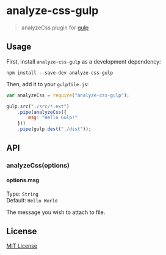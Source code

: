 # analyze-css-gulp

> analyzeCss plugin for [gulp](https://github.com/wearefractal/gulp)

## Usage

First, install `analyze-css-gulp` as a development dependency:

```shell
npm install --save-dev analyze-css-gulp
```

Then, add it to your `gulpfile.js`:

```javascript
var analyzeCss = require("analyze-css-gulp");

gulp.src("./src/*.ext")
	.pipe(analyzeCss({
		msg: "Hello Gulp!"
	}))
	.pipe(gulp.dest("./dist"));
```

## API

### analyzeCss(options)

#### options.msg
Type: `String`  
Default: `Hello World`

The message you wish to attach to file.


## License

[MIT License](http://en.wikipedia.org/wiki/MIT_License)

[npm-url]: https://npmjs.org/package/analyze-css-gulp
[npm-image]: https://badge.fury.io/js/analyze-css-gulp.png

[travis-url]: http://travis-ci.org/jimmy-collazos/analyze-css-gulp
[travis-image]: https://secure.travis-ci.org/jimmy-collazos/analyze-css-gulp.png?branch=master

[coveralls-url]: https://coveralls.io/r/jimmy-collazos/analyze-css-gulp
[coveralls-image]: https://coveralls.io/repos/jimmy-collazos/analyze-css-gulp/badge.png

[depstat-url]: https://david-dm.org/jimmy-collazos/analyze-css-gulp
[depstat-image]: https://david-dm.org/jimmy-collazos/analyze-css-gulp.png
